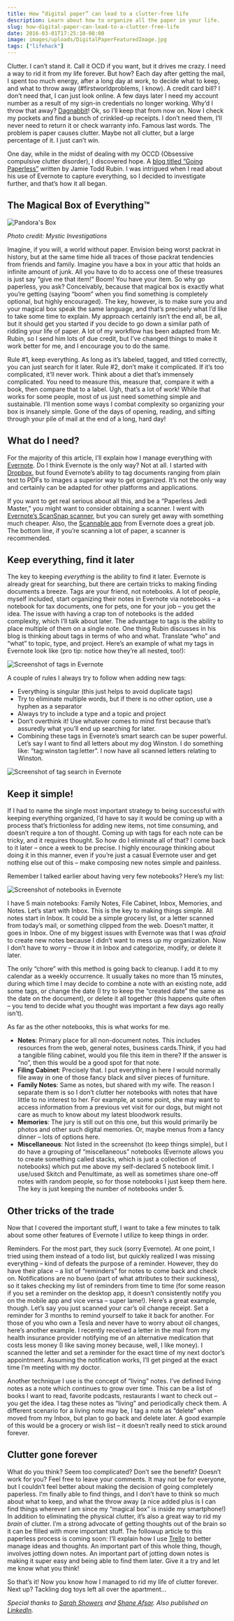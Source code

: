 ```yaml
---
title: How “digital paper” can lead to a clutter-free life
description: Learn about how to organize all the paper in your life.
slug: how-digital-paper-can-lead-to-a-clutter-free-life
date: 2016-03-01T17:25:10-08:00
image: images/uploads/DigitalPaperFeaturedImage.jpg
tags: ["lifehack"]
---
```


Clutter. I can’t stand it. Call it OCD if you want, but it drives me crazy. I need a way to rid it from my life forever. But how? Each day after getting the mail, I spent too much energy, after a long day at work, to decide what to keep, and what to throw away (#firstworldproblems, I know). A credit card bill? I don’t need that, I can just look online. A few days later I need my account number as a result of my sign-in credentials no longer working. Why’d I throw that away? [Dagnabbit](https://www.youtube.com/watch?v=5nTaIu4jBoQ)! Ok, so I’ll keep that from now on. Now I check my pockets and find a bunch of crinkled-up receipts. I don’t need them, I’ll never need to return it or check warranty info. Famous last words. The problem is paper causes clutter. Maybe not all clutter, but a large percentage of it. I just can’t win.


One day, while in the midst of dealing with my OCCD (Obsessive compulsive clutter disorder), I discovered hope. A [blog titled “Going Paperless”](http://www.jamierubin.net/going-paperless/) written by Jamie Todd Rubin. I was intrigued when I read about his use of Evernote to capture everything, so I decided to investigate further, and that’s how it all began.

## The Magical Box of Everything™

![Pandora's Box](/images/uploads/PandorasBox.jpg)

_Photo credit: Mystic Investigations_

Imagine, if you will, a world without paper. Envision being worst packrat in history, but at the same time hide all traces of those packrat tendencies from friends and family. Imagine you have a box in your attic that holds an infinite amount of junk. All you have to do to access one of these treasures is just say “give me that item!” Boom! You have your item. So why go paperless, you ask? Conceivably, because that magical box is exactly what you’re getting (saying “boom” when you find something is completely optional, but highly encouraged). The key, however, is to make sure you and your magical box speak the same language, and that’s precisely what I’d like to take some time to explain. My approach certainly isn’t the end all, be all, but it should get you started if you decide to go down a similar path of ridding your life of paper. A lot of my workflow has been adapted from Mr. Rubin, so I send him lots of due credit, but I’ve changed things to make it work better for me, and I encourage you to do the same.

Rule #1, keep everything. As long as it’s labeled, tagged, and titled correctly, you can just search for it later. Rule #2, don’t make it complicated. If it’s too complicated, it’ll never work. Think about a diet that’s immensely complicated. You need to measure this, measure that, compare it with a book, then compare that to a label. Ugh, that’s a lot of work! While that works for some people, most of us just need something simple and sustainable. I’ll mention some ways I combat complexity so organizing your box is insanely simple. Gone of the days of opening, reading, and sifting through your pile of mail at the end of a long, hard day!

## What do I need?

For the majority of this article, I’ll explain how I manage everything with [Evernote](https://evernote.com/). Do I think Evernote is the only way? Not at all. I started with [Dropbox](https://www.dropbox.com/), but found Evernote’s ability to tag documents ranging from plain text to PDFs to images a superior way to get organized. It’s not the only way and certainly can be adapted for other platforms and applications.

If you want to get real serious about all this, and be a “Paperless Jedi Master,” you might want to consider obtaining a scanner. I went with [Evernote’s ScanSnap scanner](https://evernote.com/scansnap/), but you can surely get away with something much cheaper. Also, the [Scannable app](https://evernote.com/products/scannable) from Evernote does a great job. The bottom line, if you’re scanning a lot of paper, a scanner is recommended.

## Keep everything, find it later

The key to keeping _everything_ is the ability to find it later. Evernote is already great for searching, but there are certain tricks to making finding documents a breeze. Tags are your friend, not notebooks. A lot of people, myself included, start organizing their notes in Evernote via notebooks – a notebook for tax documents, one for pets, one for your job – you get the idea. The issue with having a crap ton of notebooks is the added complexity, which I’ll talk about later. The advantage to tags is the ability to place multiple of them on a single note. One thing Rubin discusses in his blog is thinking about tags in terms of who and what. Translate “who” and “what” to topic, type, and project. Here’s an example of what my tags in Evernote look like (pro tip: notice how they’re all nested, too!):

![Screenshot of tags in Evernote](/images/uploads/ScreenshotTags.png)

A couple of rules I always try to follow when adding new tags:

* Everything is singular (this just helps to avoid duplicate tags)
* Try to eliminate multiple words, but if there is no other option, use a hyphen as a separator
* Always try to include a type and a topic and project
* Don’t overthink it! Use whatever comes to mind first because that’s assuredly what you’ll end up searching for later.
* Combining these tags in Evernote’s smart search can be super powerful. Let’s say I want to find all letters about my dog Winston. I do something like: “tag:winston tag:letter”. I now have all scanned letters relating to Winston.

![Screenshot of tag search in Evernote](/images/uploads/ScreenshotTagSearch.png)

## Keep it simple!

If I had to name the single most important strategy to being successful with keeping everything organized, I’d have to say it would be coming up with a process that’s frictionless for adding new items, not time consuming, and doesn’t require a ton of thought. Coming up with tags for each note can be tricky, and it requires thought. So how do I eliminate all of that? I come back to it later – once a week to be precise. I highly encourage thinking about doing it in this manner, even if you’re just a casual Evernote user and get nothing else out of this – make composing new notes simple and painless.

Remember I talked earlier about having very few notebooks? Here’s my list:

![Screenshot of notebooks in Evernote](/images/uploads/ScreenshotNotebooks.png)

I have 5 main notebooks: Family Notes, File Cabinet, Inbox, Memories, and Notes. Let’s start with Inbox. This is the key to making things simple. All notes start in Inbox. It could be a simple grocery list, or a letter scanned from today’s mail, or something clipped from the web. Doesn’t matter, it goes in Inbox. One of my biggest issues with Evernote was that I was _afraid_ to create new notes because I didn’t want to mess up my organization. Now I don’t have to worry – throw it in Inbox and categorize, modify, or delete it later.

The only “chore” with this method is going back to cleanup. I add it to my calendar as a weekly occurrence. It usually takes no more than 15 minutes, during which time I may decide to combine a note with an existing note, add some tags, or change the date (I try to keep the “created date” the same as the date on the document), or delete it all together (this happens quite often – you tend to decide what you thought was important a few days ago really isn’t).

As far as the other notebooks, this is what works for me.

* **Notes**: Primary place for all non-document notes. This includes resources from the web, general notes, business cards.Think, if you had a tangible filing cabinet, would you file this item in there? If the answer is “no”, then this would be a good spot for that note.
* **Filing Cabinet**: Precisely that. I put everything in here I would normally file away in one of those fancy black and silver pieces of furniture.
* **Family Notes**: Same as notes, but shared with my wife. The reason I separate them is so I don’t clutter her notebooks with notes that have little to no interest to her. For example, at some point, she may want to access information from a previous vet visit for our dogs, but might not care as much to know about my latest bloodwork results.
* **Memories**: The jury is still out on this one, but this would primarily be photos and other such digital memories. Or, maybe menus from a fancy dinner – lots of options here.
* **Miscellaneous**: Not listed in the screenshot (to keep things simple), but I do have a grouping of “miscellaneous” notebooks (Evernote allows you to create something called stacks, which is just a collection of notebooks) which put me above my self-declared 5 notebook limit. I use/used Skitch and Penultimate, as well as sometimes share one-off notes with random people, so for those notebooks I just keep them here.
The key is just keeping the number of notebooks under 5.

## Other tricks of the trade

Now that I covered the important stuff, I want to take a few minutes to talk about some other features of Evernote I utilize to keep things in order.

Reminders. For the most part, they suck (sorry Evernote). At one point, I tried using them instead of a todo list, but quickly realized I was missing everything – kind of defeats the purpose of a reminder. However, they do have their place – a list of “reminders” for notes to come back and check on. Notifications are no bueno (part of what attributes to their suckiness), so it takes checking my list of reminders from time to time (for some reason if you set a reminder on the desktop app, it doesn’t consistently notify you on the mobile app and vice versa – super lame!). Here’s a great example, though. Let’s say you just scanned your car’s oil change receipt. Set a reminder for 3 months to remind yourself to take it back for another. For those of you who own a Tesla and never have to worry about oil changes, here’s another example. I recently received a letter in the mail from my health insurance provider notifying me of an alternative medication that costs less money (I like saving money because, well, I like money). I scanned the letter and set a reminder for the exact time of my next doctor’s appointment. Assuming the notification works, I’ll get pinged at the exact time I’m meeting with my doctor.

Another technique I use is the concept of “living” notes. I’ve defined living notes as a note which continues to grow over time. This can be a list of books I want to read, favorite podcasts, restaurants I want to check out – you get the idea. I tag these notes as “living” and periodically check them. A different scenario for a living note may be, I tag a note as “delete” when moved from my Inbox, but plan to go back and delete later. A good example of this would be a grocery or wish list – it doesn’t really need to stick around forever.

## Clutter gone forever

What do you think? Seem too complicated? Don’t see the benefit? Doesn’t work for you? Feel free to leave your comments. It may not be for everyone, but I couldn’t feel better about making the decision of going completely paperless. I’m finally able to find things, and I don’t have to think so much about what to keep, and what the throw away (a nice added plus is I can find things wherever I am since my “magical box” is inside my smartphone!) In addition to eliminating the physical clutter, it’s also a great way to rid my _brain_ of clutter. I’m a strong advocate of getting thoughts out of the brain so it can be filled with more important stuff. The followup article to this paperless process is coming soon: I’ll explain how I use [Trello](https://trello.com/) to better manage ideas and thoughts. An important part of this whole thing, though, involves jotting down notes. An important part of jotting down notes is making it super easy and being able to find them later. Give it a try and let me know what you think!

So that’s it! Now you know how I managed to rid my life of clutter forever. Next up? Tackling dog toys left all over the apartment…

_Special thanks to [Sarah Showers](https://twitter.com/sarahlshowers) and [Shane Afsar](https://twitter.com/shaneafsar). Also published on [LinkedIn](https://www.linkedin.com/pulse/how-digital-paper-can-lead-clutter-free-life-derrick-showers)._
